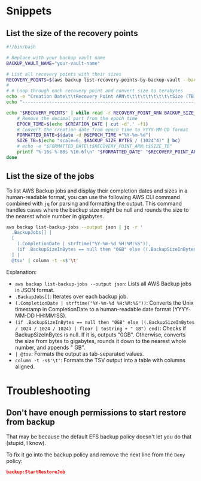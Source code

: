 # Snippets

## List the size of the recovery points

```bash
#!/bin/bash

# Replace with your backup vault name
BACKUP_VAULT_NAME="your-vault-name"

# List all recovery points with their sizes
RECOVERY_POINTS=$(aws backup list-recovery-points-by-backup-vault --backup-vault-name $BACKUP_VAULT_NAME --query 'RecoveryPoints[*].[RecoveryPointArn,BackupSizeInBytes,CreationDate]' --output text)
#
# # Loop through each recovery point and convert size to terabytes
echo -e "Creation Date\t\tRecovery Point ARN\t\t\t\t\t\t\t\t\tSize (TB)"
echo "---------------------------------------------------------------------------------------------------------------------"

echo "$RECOVERY_POINTS" | while read -r RECOVERY_POINT_ARN BACKUP_SIZE_BYTES CREATION_DATE; do
    # Remove the decimal part from the epoch time
    EPOCH_TIME=$(echo $CREATION_DATE | cut -d'.' -f1)
    # Convert the creation date from epoch time to YYYY-MM-DD format
    FORMATTED_DATE=$(date -d @$EPOCH_TIME +"%Y-%m-%d")
    SIZE_TB=$(echo "scale=6; $BACKUP_SIZE_BYTES / (1024^4)" | bc)
    # echo -e "$FORMATTED_DATE\t$RECOVERY_POINT_ARN\t$SIZE_TB"
   	printf "%-16s %-80s %10.6f\n" "$FORMATTED_DATE" "$RECOVERY_POINT_ARN" "$SIZE_TB"
done 
```
## List the size of the jobs

To list AWS Backup jobs and display their completion dates and sizes in a human-readable format, you can use the following AWS CLI command combined with `jq` for parsing and formatting the output. This command handles cases where the backup size might be null and rounds the size to the nearest whole number in gigabytes.

```sh
aws backup list-backup-jobs --output json | jq -r '
  .BackupJobs[] | 
  [
    (.CompletionDate | strftime("%Y-%m-%d %H:%M:%S")),
    (if .BackupSizeInBytes == null then "0GB" else ((.BackupSizeInBytes / 1024 / 1024 / 1024) | floor | tostring + " GB") end)
  ] | 
  @tsv' | column -t -s$'\t'
```
Explanation:

- `aws backup list-backup-jobs --output json`: Lists all AWS Backup jobs in JSON format.
- `.BackupJobs[]`: Iterates over each backup job.
- `(.CompletionDate | strftime("%Y-%m-%d %H:%M:%S"))`: Converts the Unix timestamp in CompletionDate to a human-readable date format (YYYY-MM-DD HH:MM:SS).
- `(if .BackupSizeInBytes == null then "0GB" else ((.BackupSizeInBytes / 1024 / 1024 / 1024) | floor | tostring + " GB") end)`: Checks if BackupSizeInBytes is null. If it is, outputs "0GB". Otherwise, converts the size from bytes to gigabytes, rounds it down to the nearest whole number, and appends " GB".
- `| @tsv`: Formats the output as tab-separated values.
- `column -t -s$'\t'`: Formats the TSV output into a table with columns aligned.

# Troubleshooting

## Don't have enough permissions to start restore from backup

That may be because the default EFS backup policy doesn't let you do that (stupid, I know).

To fix it go into the backup policy and remove the next line from the `Deny` policy:

```json
backup:StartRestoreJob
```
